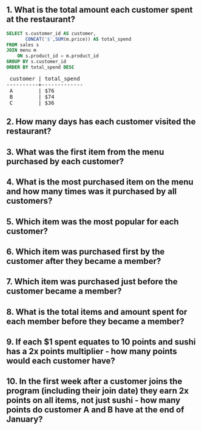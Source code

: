 ## 1. What is the total amount each customer spent at the restaurant?

```SQL
SELECT s.customer_id AS customer, 
       CONCAT('$',SUM(m.price)) AS total_spend
FROM sales s
JOIN menu m
	ON s.product_id = m.product_id
GROUP BY s.customer_id
ORDER BY total_spend DESC
```
<pre>
 customer | total_spend 
----------+-------------
 A        | $76
 B        | $74
 C        | $36
</pre>


## 2. How many days has each customer visited the restaurant?


## 3. What was the first item from the menu purchased by each customer?


## 4. What is the most purchased item on the menu and how many times was it purchased by all customers?


## 5. Which item was the most popular for each customer?


## 6. Which item was purchased first by the customer after they became a member?


## 7. Which item was purchased just before the customer became a member?


## 8. What is the total items and amount spent for each member before they became a member?


## 9. If each $1 spent equates to 10 points and sushi has a 2x points multiplier - how many points would each customer have?


## 10. In the first week after a customer joins the program (including their join date) they earn 2x points on all items, not just sushi - how many points do customer A and B have at the end of January?